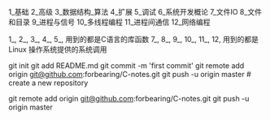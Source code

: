 1_基础
2_高级
3_数据结构_算法
4_扩展
5_调试
6_系统开发概论
7_文件IO
8_文件和目录
9_进程与信号
10_多线程编程
11_进程间通信
12_网络编程

1_, 2_, 3_, 4_, 5_, 用到的都是C语言的库函数
7_, 8_, 9_, 10_, 11_, 12, 用到的都是 Linux 操作系统提供的系统调用

git init
git add README.md
git commit -m 'first commit'
git remote add origin git@github.com:forbearing/C-notes.git
git push -u origin master
	# create a new repository

git remote add origin git@github.com:forbearing/C-notes.git
git push -u origin master


